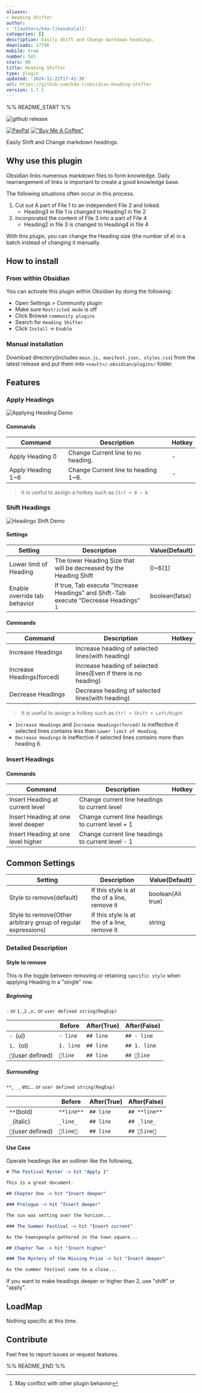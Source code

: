 ```yaml
---
aliases:
- Heading Shifter
author:
- '[[authors/k4a-l|kasahala]]'
categories: []
description: Easily Shift and Change markdown headings.
downloads: 17796
mobile: true
number: 583
stars: 80
title: Heading Shifter
type: plugin
updated: '2024-12-22T17:41:36'
url: https://github.com/k4a-l/obsidian-heading-shifter
version: 1.7.1
---
```


%% README_START %%

![github release](https://img.shields.io/github/v/release/k4a-dev/obsidian-heading-shifter?style=for-the-badge)

[![PayPal](https://github.com/user-attachments/assets/022d3ada-7995-4a27-b680-5ab6cfc117e1)](https://paypal.me/k4al)
[!["Buy Me A Coffee"](https://www.buymeacoffee.com/assets/img/custom_images/orange_img.png)](https://www.buymeacoffee.com/kasahala)

Easily Shift and Change markdown headings.

## Why use this plugin

Obsidian links numerous markdown files to form knowledge. Daily rearrangement of links is important to create a good knowledge base.

The following situations often occur in this process.

1. Cut out A part of File 1 to an independent File 2 and linked.
    - Heading3 in file 1 is changed to Heading1 in file 2
2. Incorporated the content of File 3 into a part of File 4
    - Heading2 in file 3 is changed to Heading4 in file 4

With this plugin, you can change the Heading size (the number of `#`) in a batch instead of changing it manually.

## How to install

### From within Obsidian

You can activate this plugin within Obsidian by doing the following:

-   Open Settings > Community plugin
-   Make sure `Restricted mode` is off
-   Click Browse `community plugins`
-   Search for `Heading Shifter`
-   Click `Install` -> `Enable`

### Manual installation

Download directory(includes `main.js, manifest.json, styles.css`) from the latest release and put them into `<vault>/.obsidian/plugins/` folder.

## Features

### Apply Headings

![Applying Heading Demo](https://raw.githubusercontent.com/k4a-dev/obsidian-heading-shifter/main/doc/attachment/applyingHeading.gif)

#### Commands

| Command           | Description                         | Hotkey |
| ----------------- | ----------------------------------- | ------ |
| Apply Heading 0   | Change Current line to no heading.  | -      |
| Apply Heading 1~6 | Change Current line to heading 1~6. | -      |

> It is useful to assign a hotkey such as `Ctrl + 0 ~ 6`

### Shift Headings

![Headings Shift Demo](https://raw.githubusercontent.com/k4a-dev/obsidian-heading-shifter/main/doc/attachment/shiftHeadings.gif)

#### Settings

| Setting                      | Description                                                                             | Value(Default) |
| ---------------------------- | --------------------------------------------------------------------------------------- | -------------- |
| Lower limit of Heading       | The lower Heading Size that will be decreased by the Heading Shift                      | 0~6(1)         |
| Enable override tab behavior | If true, Tab execute "Increase Headings" and Shift-Tab execute "Decrease Headings" [^2] | boolean(false) |

[^2]: May conflict with other plugin behavior

#### Commands

| Command                   | Description                                                     | Hotkey |
| ------------------------- | --------------------------------------------------------------- | ------ |
| Increase Headings         | Increase heading of selected lines(with heading)                |        |
| Increase Headings(forced) | Increase heading of selected lines(Even if there is no heading) |        |
| Decrease Headings         | Decrease heading of selected lines(with heading)                |        |

> It is useful to assign a hotkey such as `Ctrl + Shift + Left/Right`

-   `Increase Headings` and `Increase Headings(forced)` is ineffective if selected lines contains less than `Lower limit of Heading`.
-   `Decrease Headings` is ineffective if selected lines contains more than heading 6.

### Insert Headings

#### Commands

| Command                            | Description                                       | Hotkey |
| ---------------------------------- | ------------------------------------------------- | ------ |
| Insert Heading at current level    | Change current line headings to current level     |        |
| Insert Heading at one level deeper | Change current line headings to current level + 1 |        |
| Insert Heading at one level higher | Change current line headings to current level - 1 |        |

## Common Settings

| Setting                                                       | Description                                             | Value(Default)    |
| ------------------------------------------------------------- | ------------------------------------------------------- | ----------------- |
| Style to remove(default)                                      | If this style is at the <position> of a line, remove it | boolean(All true) |
| Style to remove(Other arbitrary group of regular expressions) | If this style is at the <position> of a line, remove it | string[]([])      |

### Detailed Description

#### Style to remove

This is the toggle between removing or retaining `specific style` when applying Heading in a "single" row.

##### Beginning

`-` or `1.`,`2.`,`n.` or `user defined string(RegExp)`

|                    | Before    | After(True) | After(False) |
| ------------------ | --------- | ----------- | ------------ |
| `- `(ul)           | `- line`  | `## line`   | `## - line`  |
| `1. `(ol)          | `1. line` | `## line`   | `## 1. line` |
| `🤔`(user defined) | `🤔line`  | `## line`   | `## 🤔line`  |

##### Surrounding

`**`, `_` , etc... or `user defined string(RegExp)`

|                    | Before     | After(True) | After(False)  |
| ------------------ | ---------- | ----------- | ------------- |
| `**`(bold)         | `**line**` | `## line`   | `## **line**` |
| `_`(italic)        | `_line_`   | `## line`   | `## _line_`   |
| `🤔`(user defined) | `🤔line🤔` | `## line`   | `## 🤔line🤔` |

#### Use Case

Operate headings like an outliner like the following,

```markdown
# The Festival Myster -> hit "Apply 1"

This is a great document.

## Chapter One -> hit "Insert deeper"

### Prologue -> hit "Insert deeper"

The sun was setting over the horizon...

### The Summer Festival -> hit "Insert current"

As the townspeople gathered in the town square...

## Chapter Two -> hit "Insert higher"

### The Mystery of the Missing Prize -> hit "Insert deeper"

As the summer festival came to a close...
```

If you want to make headings deeper or higher than 2, use "shift" or "apply".

## LoadMap

Nothing specific at this time.

## Contribute

Feel free to report issues or request features.


%% README_END %%